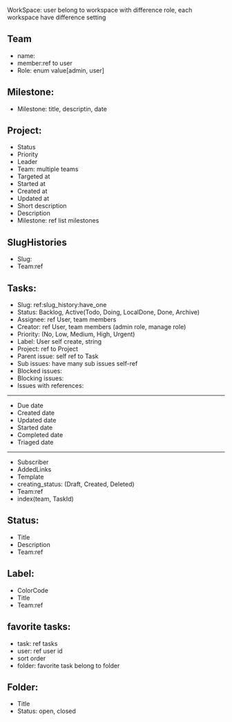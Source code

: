 WorkSpace: user belong to workspace with difference role, each workspace have difference setting

## Team
- name:
- member:ref to user
- Role: enum value[admin, user]

## Milestone:
- Milestone: title, descriptin, date

## Project:
- Status
- Priority
- Leader
- Team: multiple teams
- Targeted at
- Started at
- Created at
- Updated at
- Short description
- Description
- Milestone: ref list milestones

## SlugHistories
- Slug:
- Team:ref

## Tasks:
- Slug: ref:slug_history:have_one
- Status: Backlog, Active(Todo, Doing, LocalDone, Done, Archive)
- Assignee: ref User, team members
- Creator: ref User, team members (admin role, manage role)
- Priority: (No, Low, Medium, High, Urgent)
- Label: User self create, string
- Project: ref to Project
- Parent issue: self ref to Task
- Sub issues: have many sub issues self-ref
- Blocked issues:
- Blocking issues:
- Issues with references:
-----
- Due date
- Created date
- Updated date
- Started date
- Completed date
- Triaged date
-----
- Subscriber
- AddedLinks
- Template
- creating_status: (Draft, Created, Deleted)
- Team:ref
- index(team, TaskId)

## Status:
- Title
- Description
- Team:ref

## Label:
- ColorCode
- Title
- Team:ref



## favorite tasks:
- task: ref tasks
- user: ref user id
- sort order
- folder: favorite task belong to folder

## Folder:
- Title
- Status: open, closed
